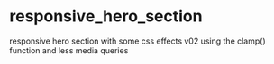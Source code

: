 # responsive_hero_section
responsive hero section with some css effects v02
using the clamp() function and less media queries
